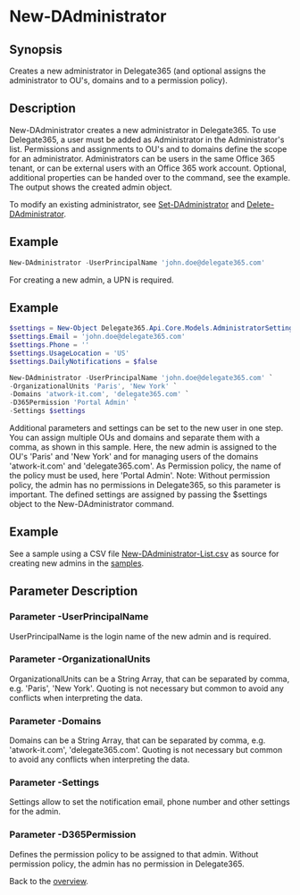 # New-DAdministrator

## Synopsis
Creates a new administrator in Delegate365 (and optional assigns the administrator to OU's, domains and to a permission policy).

## Description
New-DAdministrator creates a new administrator in Delegate365.
To use Delegate365, a user must be added as Administrator in the Administrator's list.
Permissions and assignments to OU's and to domains define the scope for an administrator.
Administrators can be users in the same Office 365 tenant, or can be external users with an Office 365 work account.
Optional, additional properties can be handed over to the command, see the example.
The output shows the created admin object.

To modify an existing administrator, see [Set-DAdministrator](./Set-DAdministrator.md) and [Delete-DAdministrator](./Delete-DAdministrator.md).

## Example
```powershell
New-DAdministrator -UserPrincipalName 'john.doe@delegate365.com'
```

For creating a new admin, a UPN is required.

## Example
```powershell
$settings = New-Object Delegate365.Api.Core.Models.AdministratorSettings
$settings.Email = 'john.doe@delegate365.com'
$settings.Phone = ''
$settings.UsageLocation = 'US'
$settings.DailyNotifications = $false

New-DAdministrator -UserPrincipalName 'john.doe@delegate365.com' `
-OrganizationalUnits 'Paris', 'New York' `
-Domains 'atwork-it.com', 'delegate365.com' `
-D365Permission 'Portal Admin' `
-Settings $settings
```

Additional parameters and settings can be set to the new user in one step.  
You can assign multiple OUs and domains and separate them with a comma, as shown in this sample. Here, the new admin is assigned to the OU's 'Paris' and 'New York' and for managing users of the domains 'atwork-it.com' and 'delegate365.com'. As Permission policy, the name of the policy must be used, here 'Portal Admin'. Note: Without permission policy, the admin has no permissions in Delegate365, so this parameter is important. The defined settings are assigned by passing the $settings object to the New-DAdministrator command.

## Example
See a sample using a CSV file [New-DAdministrator-List.csv](./Samples/New-DAdministrator-List.csv) as source for creating new admins in the [samples](./Samples/).

## Parameter Description

### Parameter -UserPrincipalName
UserPrincipalName is the login name of the new admin and is required.

### Parameter -OrganizationalUnits
OrganizationalUnits can be a String Array, that can be separated by comma, e.g. 'Paris', 'New York'. Quoting is not necessary but common to avoid any conflicts when interpreting the data.
### Parameter -Domains
Domains can be a String Array, that can be separated by comma, e.g. 'atwork-it.com', 'delegate365.com'. Quoting is not necessary but common to avoid any conflicts when interpreting the data.
### Parameter -Settings
Settings allow to set the notification email, phone number and other settings for the admin.
### Parameter -D365Permission
Defines the permission policy to be assigned to that admin. Without permission policy, the admin has no permission in Delegate365.

Back to the [overview](https://github.com/delegate365/PowerShell).
